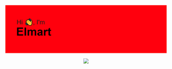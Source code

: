 <img src="header.png">

<p align="center">
  <img src="https://badges.pufler.dev/years/Yomaaaaaaaa">
  
</p>
